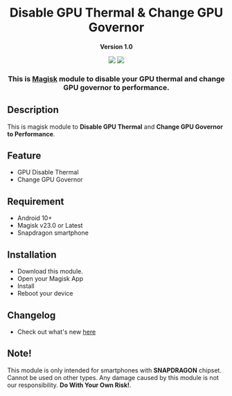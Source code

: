 <h1 align="center">Disable GPU Thermal & Change GPU Governor</h1>
<p align="center"><b>Version 1.0</b></p>

<div align="center">
    <img src="https://img.shields.io/badge/Updated-2023/11/21-blue.svg?longCache=true&style=popout-round"/>
    <img src="https://img.shields.io/badge/Magisk-Module-green.svg?longCache=true&style=flat-round"/>
    <h3>
        This is <a href="https://github.com/topjohnwu/Magisk">Magisk</a> module to disable your GPU thermal and change GPU governor to performance. 
    </h3>
</div>

## Description

This is magisk module to <b>Disable GPU Thermal</b> and <b>Change GPU Governor to Performance</b>.

## Feature

- GPU Disable Thermal
- Change GPU Governor

## Requirement

- Android 10+
- Magisk v23.0 or Latest
- Snapdragon smartphone

## Installation

- Download this module.
- Open your Magisk App
- Install
- Reboot your device

## Changelog

- Check out what's new [here](https://github.com/mahisataruna/)

## Note!

This module is only intended for smartphones with <b>SNAPDRAGON</b> chipset. Cannot be used on other types. Any damage caused by this module is not our responsibility. <b>Do With Your Own Risk!</b>.
